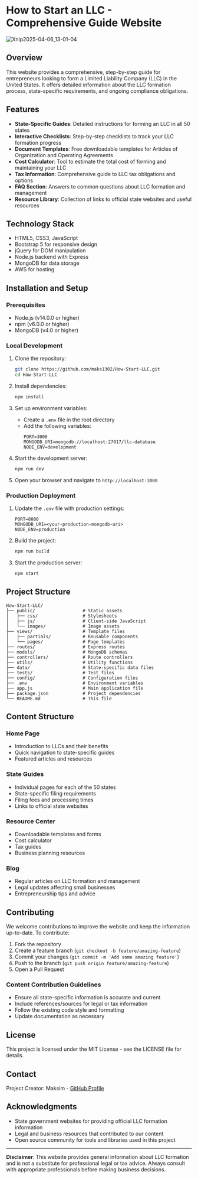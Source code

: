 # How to Start an LLC - Comprehensive Guide Website

![Xnip2025-04-06_13-01-04](https://github.com/user-attachments/assets/a155a4fc-7a90-4a0b-9865-76277dcc111b)

## Overview

This website provides a comprehensive, step-by-step guide for entrepreneurs looking to form a Limited Liability Company (LLC) in the United States. It offers detailed information about the LLC formation process, state-specific requirements, and ongoing compliance obligations.

## Features

- **State-Specific Guides**: Detailed instructions for forming an LLC in all 50 states
- **Interactive Checklists**: Step-by-step checklists to track your LLC formation progress
- **Document Templates**: Free downloadable templates for Articles of Organization and Operating Agreements
- **Cost Calculator**: Tool to estimate the total cost of forming and maintaining your LLC
- **Tax Information**: Comprehensive guide to LLC tax obligations and options
- **FAQ Section**: Answers to common questions about LLC formation and management
- **Resource Library**: Collection of links to official state websites and useful resources

## Technology Stack

- HTML5, CSS3, JavaScript
- Bootstrap 5 for responsive design
- jQuery for DOM manipulation
- Node.js backend with Express
- MongoDB for data storage
- AWS for hosting

## Installation and Setup

### Prerequisites

- Node.js (v14.0.0 or higher)
- npm (v6.0.0 or higher)
- MongoDB (v4.0 or higher)

### Local Development

1. Clone the repository:
   ```bash
   git clone https://github.com/maks1302/How-Start-LLC.git
   cd How-Start-LLC
   ```

2. Install dependencies:
   ```bash
   npm install
   ```

3. Set up environment variables:
   - Create a `.env` file in the root directory
   - Add the following variables:
     ```
     PORT=3000
     MONGODB_URI=mongodb://localhost:27017/llc-database
     NODE_ENV=development
     ```

4. Start the development server:
   ```bash
   npm run dev
   ```

5. Open your browser and navigate to `http://localhost:3000`

### Production Deployment

1. Update the `.env` file with production settings:
   ```
   PORT=8080
   MONGODB_URI=<your-production-mongodb-uri>
   NODE_ENV=production
   ```

2. Build the project:
   ```bash
   npm run build
   ```

3. Start the production server:
   ```bash
   npm start
   ```

## Project Structure

```
How-Start-LLC/
├── public/                  # Static assets
│   ├── css/                 # Stylesheets
│   ├── js/                  # Client-side JavaScript
│   └── images/              # Image assets
├── views/                   # Template files
│   ├── partials/            # Reusable components
│   └── pages/               # Page templates
├── routes/                  # Express routes
├── models/                  # MongoDB schemas
├── controllers/             # Route controllers
├── utils/                   # Utility functions
├── data/                    # State-specific data files
├── tests/                   # Test files
├── config/                  # Configuration files
├── .env                     # Environment variables
├── app.js                   # Main application file
├── package.json             # Project dependencies
└── README.md                # This file
```

## Content Structure

### Home Page
- Introduction to LLCs and their benefits
- Quick navigation to state-specific guides
- Featured articles and resources

### State Guides
- Individual pages for each of the 50 states
- State-specific filing requirements
- Filing fees and processing times
- Links to official state websites

### Resource Center
- Downloadable templates and forms
- Cost calculator
- Tax guides
- Business planning resources

### Blog
- Regular articles on LLC formation and management
- Legal updates affecting small businesses
- Entrepreneurship tips and advice

## Contributing

We welcome contributions to improve the website and keep the information up-to-date. To contribute:

1. Fork the repository
2. Create a feature branch (`git checkout -b feature/amazing-feature`)
3. Commit your changes (`git commit -m 'Add some amazing feature'`)
4. Push to the branch (`git push origin feature/amazing-feature`)
5. Open a Pull Request

### Content Contribution Guidelines

- Ensure all state-specific information is accurate and current
- Include references/sources for legal or tax information
- Follow the existing code style and formatting
- Update documentation as necessary

## License

This project is licensed under the MIT License - see the LICENSE file for details.

## Contact

Project Creator: Maksim - [GitHub Profile](https://github.com/maks1302)

## Acknowledgments

- State government websites for providing official LLC formation information
- Legal and business resources that contributed to our content
- Open source community for tools and libraries used in this project

---

**Disclaimer**: This website provides general information about LLC formation and is not a substitute for professional legal or tax advice. Always consult with appropriate professionals before making business decisions.
